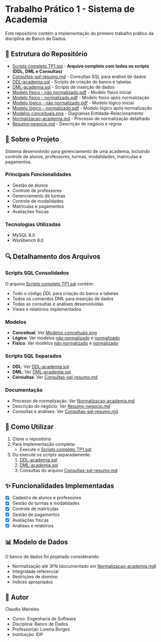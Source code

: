 # Trabalho Prático 1 - Sistema de Academia

Este repositório contém a implementação do primeiro trabalho prático da disciplina de Banco de Dados.

## 📁 Estrutura do Repositório

- [Scripts completo TP1.sql](Scripts%20completo%20TP1.sql) - **Arquivo completo com todos os scripts (DDL, DML e Consultas)**
- [Consultas-sql-resumo.md](Consultas-sql-resumo.md) - Consultas SQL para análise de dados
- [DDL-academia.sql](DDL-academia.sql) - Scripts de criação do banco e tabelas
- [DML-academia.sql](DML-academia.sql) - Scripts de inserção de dados
- [Modelo físico - não normalizado.pdf](Modelo%20fisico%20-%20nao%20normalizado.pdf) - Modelo físico inicial
- [Modelo físico - normalizado.pdf](Modelo%20fisico%20-%20normalizado.pdf) - Modelo físico após normalização
- [Modelo lógico - não normalizado.pdf](Modelo%20logico%20-%20nao%20normalizado.pdf) - Modelo lógico inicial
- [Modelo lógico - normalizado.pdf](Modelo%20logico%20-%20normalizado.pdf) - Modelo lógico após normalização
- [Modelos conceituais.png](Modelos%20conceituais.png) - Diagramas Entidade-Relacionamento
- [Normalizacao-academia.md](Normalizacao-academia.md) - Processo de normalização detalhado
- [Resumo-negocio.md](Resumo-negocio.md) - Descrição do negócio e regras

## 📝 Sobre o Projeto

Sistema desenvolvido para gerenciamento de uma academia, incluindo controle de alunos, professores, turmas, modalidades, matrículas e pagamentos.

### Principais Funcionalidades
- Gestão de alunos
- Controle de professores
- Gerenciamento de turmas
- Controle de modalidades
- Matrículas e pagamentos
- Avaliações físicas

### Tecnologias Utilizadas
- MySQL 8.0
- Workbench 8.0

## 🔍 Detalhamento dos Arquivos

### Scripts SQL Consolidados
O arquivo [Scripts completo TP1.sql](Scripts%20completo%20TP1.sql) contém:
- Todo o código DDL para criação do banco e tabelas
- Todos os comandos DML para inserção de dados
- Todas as consultas e análises desenvolvidas
- Views e relatórios implementados

### Modelos
- **Conceitual**: Ver [Modelos conceituais.png](Modelos%20conceituais.png)
- **Lógico**: Ver modelos [não normalizado](Modelo%20logico%20-%20nao%20normalizado.pdf) e [normalizado](Modelo%20logico%20-%20normalizado.pdf)
- **Físico**: Ver modelos [não normalizado](Modelo%20fisico%20-%20nao%20normalizado.pdf) e [normalizado](Modelo%20fisico%20-%20normalizado.pdf)

### Scripts SQL Separados
- **DDL**: Ver [DDL-academia.sql](DDL-academia.sql)
- **DML**: Ver [DML-academia.sql](DML-academia.sql)
- **Consultas**: Ver [Consultas-sql-resumo.md](Consultas-sql-resumo.md)

### Documentação
- Processo de normalização: Ver [Normalizacao-academia.md](Normalizacao-academia.md)
- Descrição do negócio: Ver [Resumo-negocio.md](Resumo-negocio.md)
- Consultas e análises: Ver [Consultas-sql-resumo.md](Consultas-sql-resumo.md)

## 🚀 Como Utilizar

1. Clone o repositório
2. Para implementação completa:
   - Execute o [Scripts completo TP1.sql](Scripts%20completo%20TP1.sql)
3. Ou execute os scripts separadamente:
   1. [DDL-academia.sql](DDL-academia.sql)
   2. [DML-academia.sql](DML-academia.sql)
   3. Consultas do arquivo [Consultas-sql-resumo.md](Consultas-sql-resumo.md)

## ✨ Funcionalidades Implementadas

- [x] Cadastro de alunos e professores
- [x] Gestão de turmas e modalidades
- [x] Controle de matrículas
- [x] Gestão de pagamentos
- [x] Avaliações físicas
- [x] Análises e relatórios

## 📊 Modelo de Dados

O banco de dados foi projetado considerando:
- Normalização até 3FN (documentado em [Normalizacao-academia.md](Normalizacao-academia.md))
- Integridade referencial
- Restrições de domínio
- Índices apropriados

## 🤝 Autor

Claudio Meireles
- Curso: Engenharia de Software
- Disciplina: Banco de Dados
- Professor(a): Lorena Borges
- Instituição: IDP
